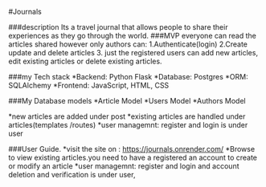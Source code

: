 #Journals

###description
Its a travel journal that allows people to share their experiences as they go through the world.
###MVP
everyone can read the articles shared however only authors can: 
1.Authenticate(login) 
2.Create update and delete articles
3. just the registered users can add new articles, edit existing articles or delete existing articles.

###my Tech stack
*Backend: Python Flask
*Database: Postgres
*ORM: SQLAlchemy
*Frontend: JavaScript, HTML, CSS

###My Database models
*Article Model
*Users Model
*Authors Model

*new articles are added under post
*existing articles are handled under articles(templates /routes)
*user managemnt: register and login is under user

###User Guide.
*visit the site on : https://journals.onrender.com/
*Browse to view existing articles.you need to have a registered an account to create or modify an article
*user managemnt: register and login  and account deletion and verification is under user,

